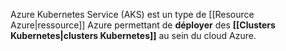 
Azure Kubernetes Service (AKS) est un type de [[Resource Azure|ressource]] Azure permettant de **déployer** des **[[Clusters Kubernetes|clusters Kubernetes]]** au sein du cloud Azure.


